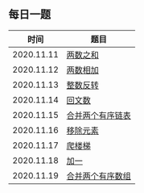 ## 每日一题


时间|题目
---|---
2020.11.11| [两数之和](https://leetcode-cn.com/problems/two-sum/)
2020.11.12| [两数相加](https://leetcode-cn.com/problems/add-two-numbers/)
2020.11.13| [整数反转](https://leetcode-cn.com/problems/reverse-integer/)
2020.11.14| [回文数](https://leetcode-cn.com/problems/palindrome-number/)
2020.11.15| [合并两个有序链表](https://leetcode-cn.com/problems/merge-two-sorted-lists/)
2020.11.16| [移除元素](https://leetcode-cn.com/problems/remove-element/)
2020.11.17| [爬楼梯](https://leetcode-cn.com/problems/climbing-stairs/)
2020.11.18| [加一](https://leetcode-cn.com/problems/plus-one/)
2020.11.19| [合并两个有序数组](https://leetcode-cn.com/problems/merge-sorted-array/)